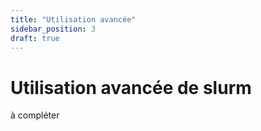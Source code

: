 ```yaml
---
title: "Utilisation avancée"
sidebar_position: 3
draft: true
---
```

# Utilisation avancée de slurm

à compléter

<!-- ## Chaînage de jobs


- [`--dependency=<dependency_list>, `-d`](https://slurm.schedmd.com/sbatch.html#OPT_dependency)**


## Job arrays

- [`--array=<indices>`,`-a`](https://slurm.schedmd.com/sbatch.html#OPT_array)** -->
